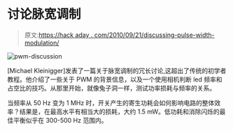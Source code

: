 # 讨论脉宽调制

> 原文:[https://hack aday . com/2010/09/21/discussing-pulse-width-modulation/](https://hackaday.com/2010/09/21/discussing-pulse-width-modulation/)

![](../Images/5dec0db5d88061ad3c9656a513377f51.png "pwm-discussion")

[Michael Kleinigger]发表了一篇关于脉宽调制的冗长讨论,这超出了传统的初学者教程。他介绍了一些关于 PWM 的背景信息，以及一个使用相机判断 led 频率和占空比的技巧。从那里开始，就像兔子洞一样，测试功率损耗与频率的关系。

当频率从 50 Hz 变为 1 MHz 时，开关产生的寄生功耗会如何影响电路的整体效率？结果是，在最高水平有相当大的损耗，大约 1.5 mW。低功耗和消除闪烁的最佳平衡似乎在 300-500 Hz 范围内。
